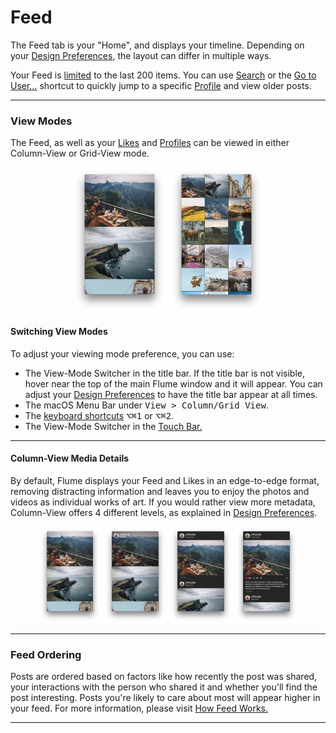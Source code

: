 # Feed

The Feed tab is your "Home", and displays your timeline. Depending on your [Design Preferences](/preferences/design.md), the layout can differ in multiple ways.

Your Feed is [limited](/misc/limits.md) to the last 200 items. You can use [Search](/views/search.md) or the [Go to User…](/misc/keyboard-shortcuts.md) shortcut to quickly jump to a specific [Profile](/views/profile.md) and view older posts.

<hr />

### View Modes

The Feed, as well as your [Likes](/views/likes.md) and [Profiles](/views/profile.md) can be viewed in either Column-View or Grid-View mode.

<p style="text-align: center; margin-top: 1em;"><img src="/views/assets/feed-column.png" width="30%" height="30%" /> <img src="/views/assets/feed-grid.png" width="30%" height="30%" /></p>

#### Switching View Modes

To adjust your viewing mode preference, you can use:

- The View-Mode Switcher in the title bar. If the title bar is not visible, hover near the top of the main Flume window and it will appear. You can adjust your [Design Preferences](/preferences/design.md#always-show-the-title-bar) to have the title bar appear at all times.
- The macOS Menu Bar under <kbd>View > Column/Grid View</kbd>.
- The [keyboard shortcuts](/misc/keyboard-shortcuts.md) <kbd>⌥⌘1</kbd> or <kbd>⌥⌘2</kbd>.
- The View-Mode Switcher in the [Touch Bar.](/misc/touchbar.md)


<hr />

#### Column-View Media Details

By default, Flume displays your Feed and Likes in an edge-to-edge format, removing distracting information and leaves you to enjoy the photos and videos as individual works of art. If you would rather view more metadata, Column-View offers 4 different levels, as explained in [Design Preferences](/preferences/design.md#show-media-details).


<p style="text-align: center; margin-top: 1em;"><img src="/views/assets/feed-column-none.png" width="20%" height="20%" /> <img src="/views/assets/feed-column-hover.png" width="20%" height="20%" /> <img src="/views/assets/feed-column-compact.png" width="20%" height="20%" /> <img src="/views/assets/feed-column-all.png" width="20%" height="20%" /></p>

<hr />

### Feed Ordering

Posts are ordered based on factors like how recently the post was shared, your interactions with the person who shared it and whether you'll find the post interesting. Posts you're likely to care about most will appear higher in your feed. For more information, please visit [How Feed Works.](https://help.instagram.com/1400877086604710)

<hr />




